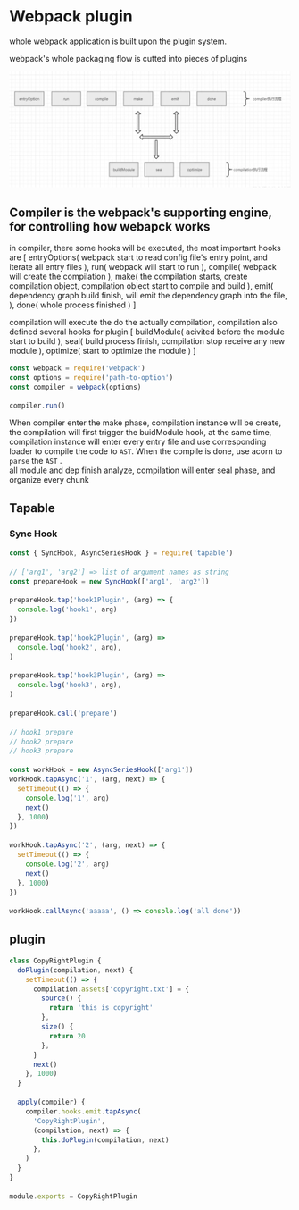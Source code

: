 # Webpack plugin

whole webpack application is built upon the plugin system.

webpack's whole packaging flow is cutted into pieces of plugins

<img src="./img/webpack-general.png">

## Compiler is the webpack's supporting engine, for controlling how webapck works

in compiler, there some hooks will be executed, the most important hooks are [
entryOptions(
webpack start to read config file's entry point,
and iterate all entry files
),
run(
webpack will start to run
),
compile(
webpack will create the compilation
),
make(
the compilation starts,
create compilation object,
compilation object start to compile and build
),
emit(
dependency graph build finish, will emit the dependency graph into the file,
),
done(
whole process finished
)
]

compilation will execute the do the actually compilation, compilation also defined several hooks for plugin [
buildModule(
acivited before the module start to build
),
seal(
build process finish, compilation stop receive any new module
),
optimize(
start to optimize the module
)
]

```js
const webpack = require('webpack')
const options = require('path-to-option')
const compiler = webpack(options)

compiler.run()
```

When compiler enter the make phase, compilation instance will be create, the compilation will first trigger the buidModule hook, at the same time, compilation instance will enter every entry file and use corresponding loader to compile the code to `AST`.
When the compile is done, use acorn to `parse` the `AST` .
<br>
all module and dep finish analyze, compilation will enter seal phase, and organize every chunk
<br>

## Tapable

### Sync Hook

```js
const { SyncHook, AsyncSeriesHook } = require('tapable')

// ['arg1', 'arg2'] => list of argument names as string
const prepareHook = new SyncHook(['arg1', 'arg2'])

prepareHook.tap('hook1Plugin', (arg) => {
  console.log('hook1', arg)
})

prepareHook.tap('hook2Plugin', (arg) =>
  console.log('hook2', arg),
)

prepareHook.tap('hook3Plugin', (arg) =>
  console.log('hook3', arg),
)

prepareHook.call('prepare')

// hook1 prepare
// hook2 prepare
// hook3 prepare

const workHook = new AsyncSeriesHook(['arg1'])
workHook.tapAsync('1', (arg, next) => {
  setTimeout(() => {
    console.log('1', arg)
    next()
  }, 1000)
})

workHook.tapAsync('2', (arg, next) => {
  setTimeout(() => {
    console.log('2', arg)
    next()
  }, 1000)
})

workHook.callAsync('aaaaa', () => console.log('all done'))
```

## plugin

```js
class CopyRightPlugin {
  doPlugin(compilation, next) {
    setTimeout(() => {
      compilation.assets['copyright.txt'] = {
        source() {
          return 'this is copyright'
        },
        size() {
          return 20
        },
      }
      next()
    }, 1000)
  }

  apply(compiler) {
    compiler.hooks.emit.tapAsync(
      'CopyRightPlugin',
      (compilation, next) => {
        this.doPlugin(compilation, next)
      },
    )
  }
}

module.exports = CopyRightPlugin
```
